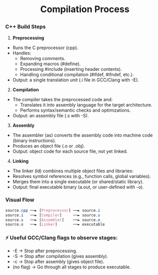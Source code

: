 <h1 style="text-align:center;"> Compilation Process </p>

### C++ Build Steps

1. **Preprocessing**

- Runs the C preprocessor (cpp).
- Handles:
  - Removing comments.
  - Expanding macros (#define).
  - Processing #include (inserting header contents).
  - Handling conditional compilation (#ifdef, #ifndef, etc.).
- Output: a single translation unit (.i file in GCC/Clang with -E).

2. **Compilation**

- The compiler takes the preprocessed code and:
  - Translates it into assembly language for the target architecture.
  - Performs syntax/semantic checks and optimizations.
- Output: an assembly file (.s with -S).

3. **Assembly**

- The assembler (as) converts the assembly code into machine code (binary instructions).
- Produces an object file (.o or .obj).
- Output: object code for each source file, not yet linked.

4. **Linking**

- The linker (ld) combines multiple object files and libraries:
- Resolves symbol references (e.g., function calls, global variables).
- Merges them into a single executable (or shared/static library).
- Output: final executable binary (a.out, or user-defined with -o).

### Visual Flow

```css
source.cpp ──► [Preprocessor] ──► source.i
source.i   ──► [Compiler]     ──► source.s
source.s   ──► [Assembler]    ──► source.o
source.o   ──► [Linker]       ──► executable
```

### ⚡ Useful GCC/Clang flags to observe stages:

- -E → Stop after preprocessing.
- -S → Stop after compilation (gives assembly).
- -c → Stop after assembly (gives object file).
- (no flag) → Go through all stages to produce executable.
